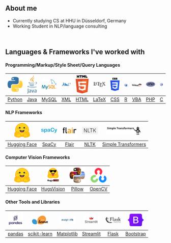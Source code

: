 ## About me

- Currently studying CS at HHU in Düsseldorf, Germany
- Working Student in NLP/language consulting

<br>

## Languages & Frameworks I've worked with

#### Programming/Markup/Style Sheet/Query Languages

|       <img src="python.png" width=50>        |      <img src="java.png" width=50>       |       <img src="mysql.png" width=50>       |       <img src="xml.png" width=50>        |        <img src="html.png" width=50>        |           <img src="latex.png" width=50>           |          <img src="css.png" width=50>           |         <img src="r.png" width=50>         |                         <img src="vba.png" width=50>                         |      <img src="php.png" width=50>      |               <img src="c.png" width=50>                |
|:--------------------------------------------:|:----------------------------------------:|:------------------------------------------:|:-----------------------------------------:|:-------------------------------------------:|:--------------------------------------------------:|:-----------------------------------------------:|:------------------------------------------:|:----------------------------------------------------------------------------:|:--------------------------------------:|:-------------------------------------------------------:|
| <a href="https://www.python.org/">Python</a> | <a href="https://www.java.com/">Java</a> | <a href="https://www.mysql.com/">MySQL</a> | <a href="https://www.w3.org/XML/">XML</a> | <a href="https://www.w3.org/html/">HTML</a> | <a href="https://www.latex-project.org/">LaTeX</a> | <a href="https://www.w3.org/Style/CSS/">CSS</a> | <a href="https://www.r-project.org/">R</a> | <a href="https://learn.microsoft.com/en-us/office/vba/api/overview/">VBA</a> | <a href="https://www.php.net/">PHP</a> | <a href="https://www.iso.org/standard/74528.html">C</a> |

#### NLP Frameworks

|        <img src="huggingface.png" width=50>         |    <img src="spacy.png" width=50>     |            <img src="flair.png" width=50>             |       <img src="nltk.png" width=50>       |           <img src="simpletransformers.png" width=110>           |
|:---------------------------------------------------:|:-------------------------------------:|:-----------------------------------------------------:|:-----------------------------------------:|:----------------------------------------------------------------:|
| <a href="https://huggingface.co/">Hugging Face</a>  | <a href="https://spacy.io/">SpaCy</a> | <a href="https://github.com/flairNLP/flair">Flair</a> | <a href="https://www.nltk.org/">NLTK</a>  | <a href="https://simpletransformers.ai/">Simple Transformers</a> |

#### Computer Vision Frameworks

|        <img src="huggingface.png" width=50>         |               <img src="hugsvision.png" width=50>               |               <img src="pillow.png" width=50>                |               <img src="opencv.png" width=50>                |
|:---------------------------------------------------:|:---------------------------------------------------------------:|:------------------------------------------------------------:|:------------------------------------------------------------:|
| <a href="https://huggingface.co/">Hugging Face</a>  | <a href="https://github.com/qanastek/HugsVision">HugsVision</a> | <a href="https://python-pillow.org/">Pillow</a> | <a href="https://github.com/opencv/opencv-python">OpenCV</a> |

#### Other Tools and Libraries

|         <img src="pandas.png" width=50>         |        <img src="scikit-learn.png" width=50>        |       <img src="matplotlib.png" width=50>        |      <img src="streamlit.png" width=50>       |             <img src="flask.png" width=50>             |        <img src="bootstrap.png" width=50>         |
|:-----------------------------------------------:|:---------------------------------------------------:|:------------------------------------------------:|:---------------------------------------------:|:------------------------------------------------------:|:-------------------------------------------------:|
| <a href="https://pandas.pydata.org/">pandas</a> | <a href="https://scikit-learn.org">scikit-learn</a> | <a href="https://matplotlib.org/">Matplotlib</a> | <a href="https://streamlit.io/">Streamlit</a> | <a href="https://flask.palletsprojects.com/">Flask</a> | <a href="https://getbootstrap.com/">Bootstrap</a> |
